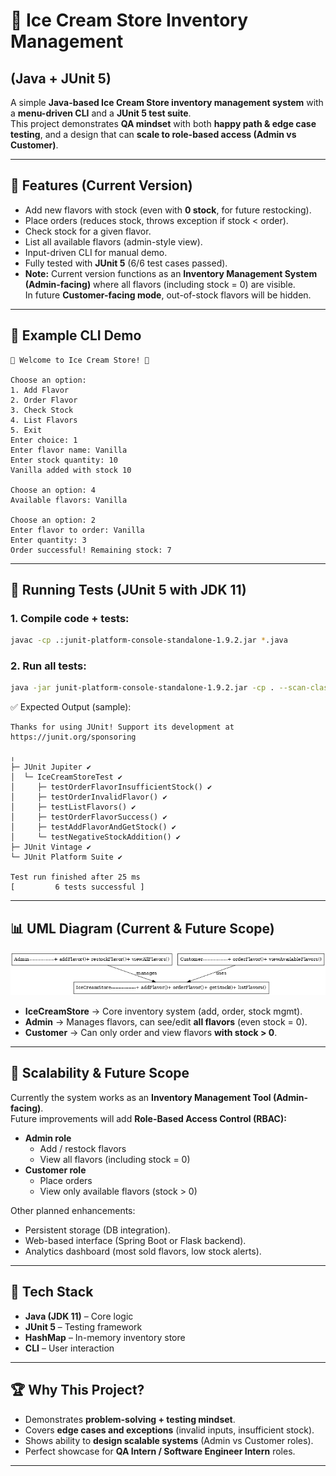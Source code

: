 # 🍦 Ice Cream Store Inventory Management 
## (Java + JUnit 5)

A simple **Java-based Ice Cream Store inventory management system** with a **menu-driven CLI** and a **JUnit 5 test suite**.  
This project demonstrates **QA mindset** with both **happy path & edge case testing**, and a design that can **scale to role-based access (Admin vs Customer)**.

---

## 🚀 Features (Current Version)
- Add new flavors with stock (even with **0 stock**, for future restocking).
- Place orders (reduces stock, throws exception if stock < order).
- Check stock for a given flavor.
- List all available flavors (admin-style view).
- Input-driven CLI for manual demo.
- Fully tested with **JUnit 5** (6/6 test cases passed).
- **Note:** Current version functions as an **Inventory Management System (Admin-facing)** where all flavors (including stock = 0) are visible.  
  In future **Customer-facing mode**, out-of-stock flavors will be hidden.

---

## 📸 Example CLI Demo
```
🍦 Welcome to Ice Cream Store! 🍦

Choose an option:
1. Add Flavor
2. Order Flavor
3. Check Stock
4. List Flavors
5. Exit
Enter choice: 1
Enter flavor name: Vanilla
Enter stock quantity: 10
Vanilla added with stock 10

Choose an option: 4
Available flavors: Vanilla

Choose an option: 2
Enter flavor to order: Vanilla
Enter quantity: 3
Order successful! Remaining stock: 7
```

---

## 🧪 Running Tests (JUnit 5 with JDK 11)

### 1. Compile code + tests:
```bash
javac -cp .:junit-platform-console-standalone-1.9.2.jar *.java
```

### 2. Run all tests:
```bash
java -jar junit-platform-console-standalone-1.9.2.jar -cp . --scan-class-path
```

✅ Expected Output (sample):
```
Thanks for using JUnit! Support its development at https://junit.org/sponsoring

╷
├─ JUnit Jupiter ✔
│  └─ IceCreamStoreTest ✔
│     ├─ testOrderFlavorInsufficientStock() ✔
│     ├─ testOrderInvalidFlavor() ✔
│     ├─ testListFlavors() ✔
│     ├─ testOrderFlavorSuccess() ✔
│     ├─ testAddFlavorAndGetStock() ✔
│     └─ testNegativeStockAddition() ✔
├─ JUnit Vintage ✔
└─ JUnit Platform Suite ✔

Test run finished after 25 ms
[         6 tests successful ]
```

---

## 📊 UML Diagram (Current & Future Scope)

![UML Diagram](icecream_store_uml.png)

- **IceCreamStore** → Core inventory system (add, order, stock mgmt).  
- **Admin** → Manages flavors, can see/edit **all flavors** (even stock = 0).  
- **Customer** → Can only order and view flavors **with stock > 0**.  

---

## 🔮 Scalability & Future Scope
Currently the system works as an **Inventory Management Tool (Admin-facing)**.  
Future improvements will add **Role-Based Access Control (RBAC):**

- **Admin role**  
  - Add / restock flavors  
  - View all flavors (including stock = 0)  
- **Customer role**  
  - Place orders  
  - View only available flavors (stock > 0)  

Other planned enhancements:
- Persistent storage (DB integration).  
- Web-based interface (Spring Boot or Flask backend).  
- Analytics dashboard (most sold flavors, low stock alerts).  

---

## 📌 Tech Stack
- **Java (JDK 11)** – Core logic
- **JUnit 5** – Testing framework
- **HashMap** – In-memory inventory store
- **CLI** – User interaction

---

## 🏆 Why This Project?
- Demonstrates **problem-solving + testing mindset**.  
- Covers **edge cases and exceptions** (invalid inputs, insufficient stock).  
- Shows ability to **design scalable systems** (Admin vs Customer roles).  
- Perfect showcase for **QA Intern / Software Engineer Intern** roles.

---
